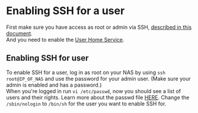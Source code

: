 # Enabling SSH for a user
First make sure you have access as root or admin via SSH, [described in this document](Gaining_access_via_ssh.md).  
And you need to enable the [User Home Service](../User/Enable_user_home_service.md).

## Enabling SSH for user
To enable SSH for a user, log in as root on your NAS by using ```ssh root@IP_OF_NAS``` and use the password for your
admin user. (Make sure your admin is enabled and has a password.)  
When you're logged in run ```vi /etc/passwd```, now you should see a list of users and their rights. Learn more about the
passwd file [HERE](https://en.wikipedia.org/wiki/Passwd). Change the ```/sbin/nologin``` to ```/bin/sh``` for the user
you want to enable SSH for.
